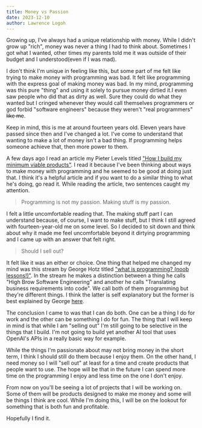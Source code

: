 ```yaml
---
title: Money vs Passion
date: 2023-12-10
author: Lawrence Logoh
---
```


Growing up, I've always had a unique relationship with money. While I didn't
grow up "rich", money was never a thing I had to think about.
Sometimes I got what I wanted, other times my parents told me it was outside
of their budget and I understood(even if I was mad). 

I don't think I'm unique in feeling like this, but some part of me felt
like trying to make money with programming was bad. It felt
like programming with the express goal of making money was bad. 
In my mind, programming was this pure "thing" and using it solely to
pursue money dirtied it.I even saw people who did that as dirty as well. 
Sure they could do what they wanted but I cringed whenever they would
call themselves programmers or god forbid "software engineers" because
they weren't "real programmers" ~~like me~~. 

Keep in mind, this is me at around fourteen years old. Eleven years have
passed since then and I've changed a lot. I've come to understand that
wanting to make a lot of money isn't a bad thing. If programming helps
someone achieve that, then more power to them. 

A few days ago I read an article my Pieter Levels titled 
["How I build my minimum viable products"](https://levels.io/how-i-build-my-minimum-viable-products/).
I read it because I've been thinking about ways to make money with
programming and he seemed to be good at doing just that. I think it's a
helpful article and if you want to do a similar thing to what he's
doing, go read it. 
While reading the article, two sentences caught my attention.

>Programming is not my passion. Making stuff is my passion.

I felt a little uncomfortable reading that.
The making stuff part I can understand because, of course, I want to make
stuff, but I think I still agreed with fourteen-year-old me on some level.
So I decided to sit down and think about why it made me feel uncomfortable
beyond it dirtying programming and I came up with an answer that felt right.

>Should I sell out?

It felt like it was an either or choice. One thing that helped me
changed my mind was this stream by George Hotz titled ["what is programming? (noob lessons!)"](https://www.youtube.com/watch?v=N2bXEUSAiTI). 
In the stream he makes a distinction between a thing he calls "High
Brow Software Engineering" and another he calls "Translating business requirements into
code". We call both of them programming but they're different things.
I think the latter is self explanatory but the former is best explained
by George [here](https://youtu.be/N2bXEUSAiTI?si=ghH_2nW3MVSWIfJk&t=1260).

The conclusion I came to was that I can do both.
One can be a thing I do for work and the other can be something I do for
fun. The thing that I will keep in mind is that while I am "selling out"
I'm still going to be selective in the things that I build.
I'm not going to build yet another AI tool that uses OpenAI's APIs in a
really basic way for example. 

While the things I'm passionate about may not bring money in the short
term, I think I should still do them because I enjoy them. On the other
hand, I need money so I will "sell out" at least for a time and create
products that people want to use. The hope will be that in the future I
can spend more time on the programming I enjoy and less time on the one
I don't enjoy. 
 
From now on you'll be seeing a lot of projects that I will be working
on. Some of them will be products designed to make me money and some
will be things I think are cool. While I'm doing this, I will be on the
lookout for something that is both fun and profitable. 

Hopefully I find it.

